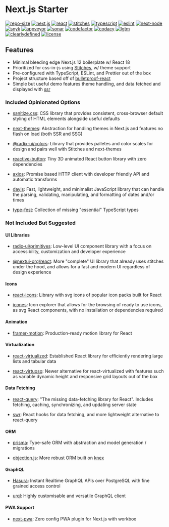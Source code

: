 # Next.js Starter

[![repo-size](https://img.shields.io/github/repo-size/strawhat-dev/next.js-starter)](https://github.com/strawhat-dev/next.js-starter/find/main)
[![next.js](https://img.shields.io/github/package-json/dependency-version/strawhat-dev/next.js-starter/next)](https://www.npmjs.com/package/next)
[![react](https://img.shields.io/github/package-json/dependency-version/strawhat-dev/next.js-starter/react)](https://www.npmjs.com/package/react)
[![stitches](https://img.shields.io/github/package-json/dependency-version/strawhat-dev/next.js-starter/@stitches/react)](https://www.npmjs.com/package/@stitches/react)
[![typescript](https://img.shields.io/github/package-json/dependency-version/strawhat-dev/next.js-starter/dev/typescript)](https://www.npmjs.com/package/typescript)
[![eslint](https://img.shields.io/github/package-json/dependency-version/strawhat-dev/next.js-starter/dev/eslint)](https://www.npmjs.com/package/eslint)
[![next-node](https://img.shields.io/node/v/next)](https://nodejs.org/en/about/releases)
[![snyk](https://snyk.io/test/github/strawhat-dev/next.js-starter/badge.svg)](https://snyk.io/test/github/strawhat-dev/next.js-starter)
[![appveyor](https://ci.appveyor.com/api/projects/status/je68uo8584ifjw7r/branch/main?svg=true)](https://ci.appveyor.com/project/strawhat-dev/next-js-starter/branch/main)
[![sonar](https://sonarcloud.io/api/project_badges/measure?project=strawhat-dev_next.js-starter&metric=alert_status)](https://sonarcloud.io/dashboard?id=strawhat-dev_next.js-starter)
[![codefactor](https://www.codefactor.io/repository/github/strawhat-dev/next.js-starter/badge/main)](https://www.codefactor.io/repository/github/strawhat-dev/next.js-starter/overview/main)
[![codacy](https://app.codacy.com/project/badge/Grade/429496063a00477c9c774fb7a68880e8)](https://www.codacy.com/gh/strawhat-dev/next.js-starter/dashboard?utm_source=github.com&utm_medium=referral&utm_content=strawhat-dev/next.js-starter&utm_campaign=Badge_Grade)
[![lgtm](https://img.shields.io/lgtm/grade/javascript/g/strawhat-dev/next.js-starter.svg?logo=lgtm&logoWidth=18)](https://lgtm.com/projects/g/strawhat-dev/next.js-starter/context:javascript)
[![clearlydefined](https://img.shields.io/clearlydefined/score/git/github/strawhat-dev/next.js-starter/67a8d71518777bbb8634d11c574a2021c5fc66fb)](https://clearlydefined.io/definitions/git/github/strawhat-dev/next.js-starter/67a8d71518777bbb8634d11c574a2021c5fc66fb)
[![license](https://img.shields.io/github/license/strawhat-dev/next.js-starter)](https://github.com/strawhat-dev/next.js-starter/blob/main/LICENSE)

## Features

- Minimal bleeding edge Next.js 12 boilerplate w/ React 18
- Prioritized for css-in-js using [Stitches](https://stitches.dev), w/ theme support
- Pre-configured with TypeScript, ESLint, and Prettier out of the box
- Project structure based off of [bulletproof-react](https://github.com/alan2207/bulletproof-react)
- Simple but useful demo features theme handling, and data fetched and displayed with [ssr](https://nextjs.org/docs/basic-features/data-fetching/get-server-side-props)

### Included Opinionated Options

- [sanitize.css](https://github.com/csstools/sanitize.css): CSS library that provides consistent, cross-browser default styling of HTML elements alongside useful defaults

- [next-themes](https://github.com/pacocoursey/next-themes): Abstraction for handling themes in Next.js and features no flash on load (both SSR and SSG)

- [@radix-ui/colors](https://www.radix-ui.com/colors): Library that provides palletes and color scales for design and pairs well with Stitches and next-themes

- [reactive-button](https://arifszn.com/reactive-button/docs): Tiny 3D animated React button library with zero dependencies

- [axios](https://axios-http.com/docs/intro): Promise based HTTP client with developer friendly API and automatic transforms

- [dayjs](https://github.com/iamkun/dayjs): Fast, lightweight, and minimalist JavaScript library that can handle the parsing, validating, manipulating, and formatting of dates and/or times

- [type-fest](https://github.com/sindresorhus/type-fest): Collection of missing "essential" TypeScript types

### Not Included But Suggested

#### UI Libraries

- [radix-ui/primitives](https://www.radix-ui.com): Low-level UI component library with a focus on accessibility, customization and developer experience

- [@nextui-org/react](https://nextui.org): More "complete" UI library that already uses stitches under the hood, and allows for a fast and modern UI regardless of design experience

#### Icons

- [react-icons](https://react-icons.github.io/react-icons): Library with svg icons of popular icon packs built for React

- [icones](https://icones.js.org): Icon explorer that allows for the browsing of ready to use icons, as svg React components, with no installation or dependencies required

#### Animation

- [framer-motion](https://www.framer.com/motion): Production-ready motion library for React

#### Virtualization

- [react-virtualized](https://github.com/bvaughn/react-virtualized): Established React library for efficiently rendering large lists and tabular data

- [react-virtuoso](https://virtuoso.dev): Newer alternative for react-virtualized with features such as variable dynamic height and responsive grid layouts out of the box

#### Data Fetching

- [react-query](https://react-query.tanstack.com/quick-start): "The missing data-fetching library for React". Includes fetching, caching, synchronizing, and updating server state

- [swr](https://swr.vercel.app): React hooks for data fetching, and more lightweight alternative 
to react-query

#### ORM

- [prisma](https://www.prisma.io): Type-safe ORM with abstraction and model generation / migrations

- [objection.js](https://vincit.github.io/objection.js): More robust ORM built on [knex](https://github.com/knex/knex)

#### GraphQL

- [Hasura](https://github.com/hasura/graphql-engine): Instant Realtime GraphQL APIs over PostgreSQL with fine grained access control

- [urql](https://github.com/FormidableLabs/urql): Highly customisable and versatile GraphQL client

#### PWA Support

- [next-pwa](https://github.com/shadowwalker/next-pwa): Zero config PWA plugin for Next.js with workbox
